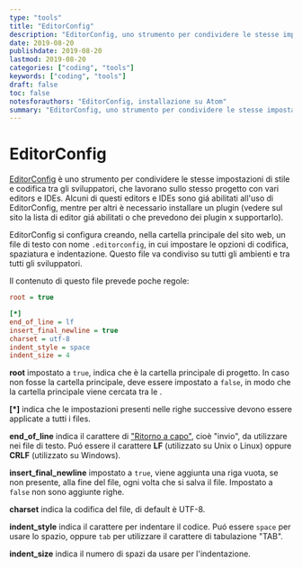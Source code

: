 ```yaml
---
type: "tools"
title: "EditorConfig"
description: "EditorConfig, uno strumento per condividere le stesse impostazioni di stile e codifica tra gli sviluppatori che lavorano sullo stesso progetto con vari editors e IDEs"
date: 2019-08-20
publishdate: 2019-08-20
lastmod: 2019-08-20
categories: ["coding", "tools"]
keywords: ["coding", "tools"]
draft: false
toc: false
notesforauthors: "EditorConfig, installazione su Atom"
summary: "EditorConfig, uno strumento per condividere le stesse impostazioni di stile e codifica tra gli sviluppatori che lavorano sullo stesso progetto con vari editors e IDEs"
---
```


# EditorConfig

[EditorConfig](https://editorconfig.org) è uno strumento per condividere le stesse impostazioni di stile e codifica tra gli sviluppatori, che lavorano sullo stesso progetto con vari editors e IDEs. Alcuni di questi editors e IDEs sono giá abilitati all'uso di EditorConfig, mentre per altri è necessario installare un plugin (vedere sul sito la lista di editor giá abilitati o che prevedono dei plugin x supportarlo).

EditorConfig si configura creando, nella cartella principale del sito web, un file di testo con nome ``.editorconfig``, in cui impostare le opzioni di codifica, spaziatura e indentazione. Questo file va condiviso su tutti gli ambienti e tra tutti gli sviluppatori.

Il contenuto di questo file prevede poche regole:

```ini
root = true

[*] 
end_of_line = lf
insert_final_newline = true
charset = utf-8
indent_style = space
indent_size = 4
```

**root** impostato a ``true``, indica che è la cartella principale di progetto. In caso non fosse la cartella principale,  deve essere impostato a ``false``, in modo che la cartella principale viene cercata tra le .

**[*]** indica che le impostazioni presenti nelle righe successive devono essere applicate a tutti i files.

**end_of_line** indica il carattere di ["Ritorno a capo"](https://it.m.wikipedia.org/wiki/Ritorno_a_capo), cioè "invio", da utilizzare nei file di testo. Puó essere il carattere **LF** (utilizzato su Unix o Linux) oppure **CRLF** (utilizzato su Windows).

**insert_final_newline** impostato a ``true``, viene aggiunta una riga vuota, se non presente, alla fine del file, ogni volta che si salva il file. Impostato a ``false`` non sono aggiunte righe.

**charset** indica la codifica del file, di default è UTF-8.

**indent_style** indica il carattere per indentare il codice. Puó essere ``space`` per usare lo spazio, oppure ``tab`` per utilizzare il carattere di tabulazione "TAB".

**indent_size** indica il numero di spazi da usare per l'indentazione.

